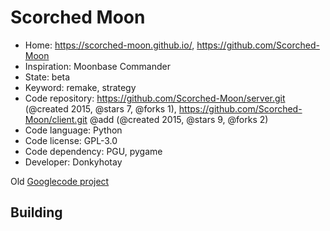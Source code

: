 # Scorched Moon

- Home: https://scorched-moon.github.io/, https://github.com/Scorched-Moon
- Inspiration: Moonbase Commander
- State: beta
- Keyword: remake, strategy
- Code repository: https://github.com/Scorched-Moon/server.git (@created 2015, @stars 7, @forks 1), https://github.com/Scorched-Moon/client.git @add (@created 2015, @stars 9, @forks 2)
- Code language: Python
- Code license: GPL-3.0
- Code dependency: PGU, pygame
- Developer: Donkyhotay

Old [Googlecode project](https://code.google.com/archive/p/tether/)

## Building
